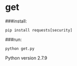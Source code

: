 # get

###install:

```
pip install requests[security]
```

###run:

```
python get.py
```


Python version 2.7.9
